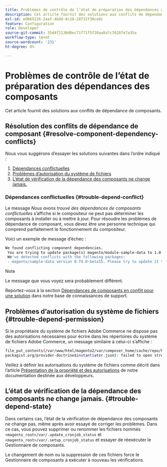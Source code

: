 ```yaml
---
title: Problèmes de contrôle de l’état de préparation des dépendances des composants
description: Cet article fournit des solutions aux conflits de dépendance de composants.
exl-id: e0865226-2aaf-4bdd-8c28-28f32f38ce0c
feature: Configuration
role: Developer
source-git-commit: 35d4f2130d0ec71f71f5f20aa8a7c76207e7a35a
workflow-type: tm+mt
source-wordcount: '231'
ht-degree: 0%

---
```


# Problèmes de contrôle de l’état de préparation des dépendances des composants

Cet article fournit des solutions aux conflits de dépendance de composants.

## Résolution des conflits de dépendance de composant {#resolve-component-dependency-conflicts}

Nous vous suggérons d’essayer les solutions suivantes dans l’ordre indiqué :

1. [Dépendances conflictuelles](#trouble-depend-conflict)
1. [Problèmes d’autorisation du système de fichiers](#trouble-depend-permission)
1. [L’état de vérification de la dépendance des composants ne change jamais.](#trouble-depend-state)

### Dépendances conflictuelles {#trouble-depend-conflict}

Le message *Nous avons trouvé des dépendances de composants conflictuelles* s’affiche si le compositeur ne peut pas déterminer les composants à installer ou à mettre à jour. Pour résoudre les problèmes de dépendance de composant, vous devez être une personne technique qui comprend parfaitement le fonctionnement du compositeur.

Voici un exemple de message d’échec :

```bash
We found conflicting component dependencies.
 You are trying to update package(s) magento/module-sample-data to 1.0.0-beta
 We've detected conflicts with the following packages:
 - magento/sample-data version 0.74.0-beta15. Please try to update it to one of the following package versions: 0.74.0-beta16, 0.74.0-beta14, 0.74.0-beta13, 0.74.0-beta12, 0.74.0-beta11, 0.74.0-beta10, 0.74.0-beta9, 0.74.0-beta8, 0.74.0-beta7
```

>[!NOTE]
>
>Le message que vous voyez sera probablement différent.

Reportez-vous à la section [Dépendances de composants en conflit pour une solution](/help/troubleshooting/miscellaneous/conflicting-component-dependencies.md) dans notre base de connaissances de support.

## Problèmes d’autorisation du système de fichiers {#trouble-depend-permission}

Si le propriétaire du système de fichiers Adobe Commerce ne dispose pas des autorisations nécessaires pour écrire dans les répertoires du système de fichiers Adobe Commerce, un message similaire à celui-ci s’affiche :

```bash
file_put_contents(/var/www/html/magento2/var/composer_home/cache/repo/https---
packagist.org/provider-doctrine$instantiator.json): failed to open stream: Permission denied
```

Veillez à définir les autorisations du système de fichiers comme décrit dans l’article [Présentation de la propriété et des autorisations](https://devdocs.magento.com/guides/v2.3/install-gde/prereq/file-sys-perms-over.html) de notre documentation destinée aux développeurs.

## L’état de vérification de la dépendance des composants ne change jamais. {#trouble-depend-state}

Dans certains cas, l’état de la vérification de dépendance des composants ne change pas, même après avoir essayé de corriger les problèmes. Dans ce cas, vous pouvez supprimer ou renommer les fichiers nommés `<magento_root>/var/.update_cronjob_status` et `<magento_root>/var/.setup_cronjob_status` et essayer de réexécuter le Gestionnaire de composants.

Le changement de nom ou la suppression de ces fichiers force le Gestionnaire de composants à exécuter à nouveau les vérifications.
